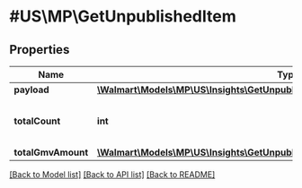 # #US\MP\GetUnpublishedItem

## Properties

Name | Type | Description | Notes
------------ | ------------- | ------------- | -------------
**payload** | [**\Walmart\Models\MP\US\Insights\GetUnpublishedItems200ResponsePayloadInner[]**](GetUnpublishedItems200ResponsePayloadInner.md) |  | [optional]
**totalCount** | **int** | total number of unpublished items | [optional]
**totalGmvAmount** | [**\Walmart\Models\MP\US\Insights\GetUnpublishedItems200ResponseTotalGmvAmount**](GetUnpublishedItems200ResponseTotalGmvAmount.md) |  | [optional]


[[Back to Model list]](../) [[Back to API list]](../../Api/US/MP) [[Back to README]](../../README.md)
